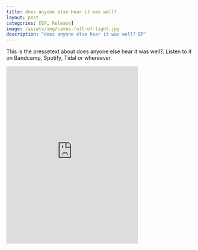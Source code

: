 ```yaml
---
title: does anyone else hear it was well?
layout: post
categories: [EP, Release]
image: /assets/img/caves-full-of-light.jpg
description: "does anyone else hear it was well? EP"
---
```


This is the pressetext about does anyone else hear it was well?.
Listen to it on Bandcamp, Spotify, Tidal or whereever.

<iframe style="border: 0; width: 350px; height: 470px;" src="https://bandcamp.com/EmbeddedPlayer/album=3468071668/size=large/bgcol=ffffff/linkcol=0687f5/tracklist=false/transparent=true/" seamless><a href="https://quod.bandcamp.com/album/caves-full-of-light">Caves full of Light by Quod</a></iframe>
